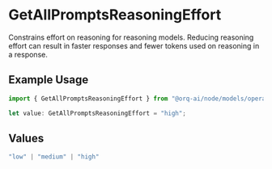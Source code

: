 # GetAllPromptsReasoningEffort

Constrains effort on reasoning for reasoning models. Reducing reasoning effort can result in faster responses and fewer tokens used on reasoning in a response.

## Example Usage

```typescript
import { GetAllPromptsReasoningEffort } from "@orq-ai/node/models/operations";

let value: GetAllPromptsReasoningEffort = "high";
```

## Values

```typescript
"low" | "medium" | "high"
```
